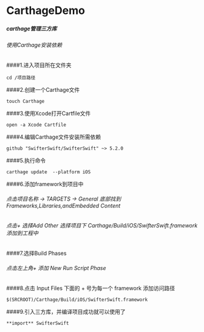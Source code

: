 # CarthageDemo
##### carthage管理三方库

###### 使用Carthage安装依赖

####1.进入项目所在文件夹

`cd /项目路径`

####2.创建一个Carthage文件

`touch Carthage`

####3.使用Xcode打开Cartfile文件

`open -a Xcode Cartfile`

####4.编辑Carthage文件安装所需依赖

`github "SwifterSwift/SwifterSwift" ~> 5.2.0`

####5.执行命令

`carthage update  --platform iOS`

####6.添加framework到项目中

###### 点击项目名称 -> TARGETS  -> General 底部找到 Frameworks,Libraries,andEmbedded Content

###### 点击+ 选择Add Other 选择项目下 Carthage/Build/iOS/SwifterSwift.framework  添加到工程中

####7.选择Build Phases

###### 点击左上角+ 添加 New Run Script Phase

####8.点击 Input Files 下面的 + 号为每一个 framework 添加访问路径

`$(SRCROOT)/Carthage/Build/iOS/SwifterSwift.framework`

####9.引入三方库，并编译项目成功就可以使用了

`**import** SwifterSwift`

